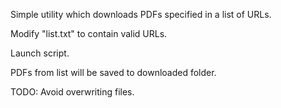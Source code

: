 Simple utility which downloads PDFs specified in a list of URLs.

Modify "list.txt" to contain valid URLs.

Launch script.

PDFs from list will be saved to downloaded folder.

TODO: Avoid overwriting files.